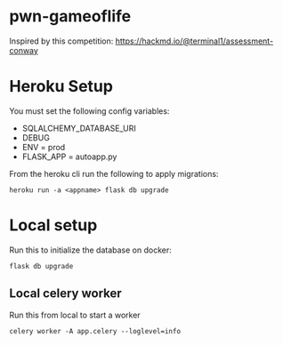 # pwn-gameoflife
Inspired by this competition: https://hackmd.io/@terminal1/assessment-conway


# Heroku Setup
You must set the following config variables:
* SQLALCHEMY_DATABASE_URI
* DEBUG
* ENV = prod
* FLASK_APP = autoapp.py

From the heroku cli run the following to apply migrations:
```
heroku run -a <appname> flask db upgrade
```


# Local setup
Run this to initialize the database on docker:
```
flask db upgrade
```


## Local celery worker
Run this from local to start a worker
```
celery worker -A app.celery --loglevel=info
```